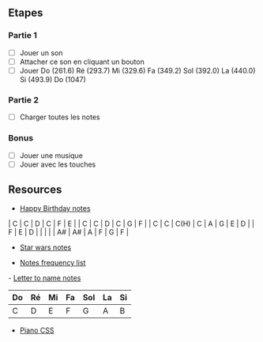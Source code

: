## Etapes

### Partie 1

- [ ] Jouer un son
- [ ] Attacher ce son en cliquant un bouton
- [ ] Jouer Do (261.6) Ré (293.7) Mi (329.6) Fa (349.2) Sol (392.0) La (440.0) Si (493.9) Do (1047)

### Partie 2

- [ ] Charger toutes les notes

### Bonus

- [ ] Jouer une musique
- [ ] Jouer avec les touches

## Resources

- [Happy Birthday notes](https://www.tonara.com/blog/seven-easy-piano-songs-for-beginners/)

| C | C | D | C | F | E |
| C | C | D | C | G | F |
| C | C | C(H) | C | A | G | E | D |
| F | E | D | | | |
| A# | A# | A | F | G | F |

- [Star wars notes](https://easy-letter-notes.com/star-wars/)

- [Notes frequency list](https://reeteshghimire.com.np/2020/03/27/play-musical-notes-with-javascript/)

- [Letter to name notes](https://happynote.com/music/music-theory-name-notes/)

| Do  | Ré  | Mi  | Fa  | Sol | La  | Si  |
| --- | --- | --- | --- | --- | --- | --- |
| C   | D   | E   | F   | G   | A   | B   |

- [Piano CSS](https://cssdeck.com/labs/pure-css3-piano)

